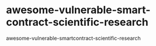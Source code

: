 # awesome-vulnerable-smart-contract-scientific-research
awesome-vulnerable-smartcontract-scientific-research
